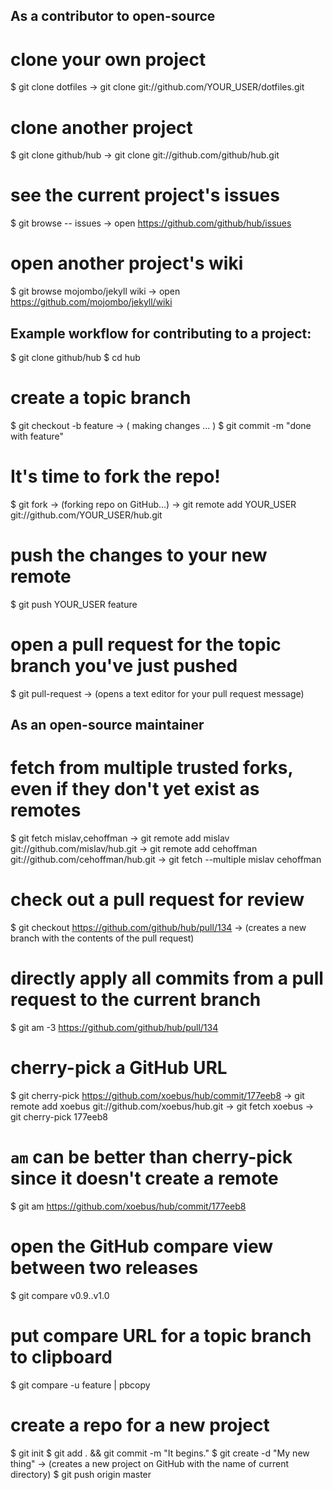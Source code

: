## As a contributor to open-source

# clone your own project

$ git clone dotfiles
→ git clone git://github.com/YOUR_USER/dotfiles.git

# clone another project

$ git clone github/hub
→ git clone git://github.com/github/hub.git

# see the current project's issues

$ git browse -- issues
→ open https://github.com/github/hub/issues

# open another project's wiki

$ git browse mojombo/jekyll wiki
→ open https://github.com/mojombo/jekyll/wiki

## Example workflow for contributing to a project:

$ git clone github/hub
$ cd hub

# create a topic branch

$ git checkout -b feature
→ ( making changes ... )
$ git commit -m "done with feature"

# It's time to fork the repo!

$ git fork
→ (forking repo on GitHub...)
→ git remote add YOUR_USER git://github.com/YOUR_USER/hub.git

# push the changes to your new remote

$ git push YOUR_USER feature

# open a pull request for the topic branch you've just pushed

$ git pull-request
→ (opens a text editor for your pull request message)

## As an open-source maintainer

# fetch from multiple trusted forks, even if they don't yet exist as remotes

$ git fetch mislav,cehoffman
→ git remote add mislav git://github.com/mislav/hub.git
→ git remote add cehoffman git://github.com/cehoffman/hub.git
→ git fetch --multiple mislav cehoffman

# check out a pull request for review

$ git checkout https://github.com/github/hub/pull/134
→ (creates a new branch with the contents of the pull request)

# directly apply all commits from a pull request to the current branch

$ git am -3 https://github.com/github/hub/pull/134

# cherry-pick a GitHub URL

$ git cherry-pick https://github.com/xoebus/hub/commit/177eeb8
→ git remote add xoebus git://github.com/xoebus/hub.git
→ git fetch xoebus
→ git cherry-pick 177eeb8

# `am` can be better than cherry-pick since it doesn't create a remote

$ git am https://github.com/xoebus/hub/commit/177eeb8

# open the GitHub compare view between two releases

$ git compare v0.9..v1.0

# put compare URL for a topic branch to clipboard

$ git compare -u feature | pbcopy

# create a repo for a new project

$ git init
$ git add . && git commit -m "It begins."
$ git create -d "My new thing"
→ (creates a new project on GitHub with the name of current directory)
$ git push origin master
